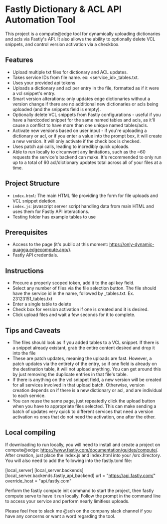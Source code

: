 # Fastly Dictionary & ACL API Automation Tool

This project is a compute@edge tool for dynamically uploading dictionaries and acls via Fastly's API. It also allows the ability to optionally delete VCL snippets, and control version activation via a checkbox.

## Features

- Upload multiple txt files for dictionary and ACL updates.
- Takes service IDs from file name. ex: <service_id>_tables.txt.
- Uses your provided api tokens
- Uploads a dictionary and acl per entry in the file, formatted as if it were a vcl snippet's entry.
- Smart version alterations: only updates edge dictionaries without a version change if there are no additional new dictionaries or acls being uploaded (and the snippets field is empty).
- Optionally delete VCL snippets from Fastly configurations - useful if you have a hardcoded snippet for the same named tables and acls, as it'll cause a conflict to have more than one unique named tables/acls.
- Activate new versions based on user input - if you're uploading a dictionary or acl, or if you enter a value into the prompt box, it will create a new version. It will only activate if the check box is checked.
- Uses patch api calls, leading to incredibly quick uploads.
- Able to run locally to circumvent any limitations, such as the ~60 requests the service's backend can make. It's recommended to only run up to a total of 60 acl/dictionary updates total across all of your files at a time.

## Project Structure

- `index.html`: The main HTML file providing the form for file uploads and VCL snippet deletion.
- `index.js`: javascript server script handling data from main HTML and uses them for Fastly API interactions.
- Testing folder has example tables to use

## Prerequisites

- Access to the page (it's public at this moment: https://only-dynamic-quagga.edgecompute.app/).
- Fastly API credentials.

## Instructions

- Procure a properly scoped token, add it to the api key field.
- Select any number of files via the file selection button. The file should have the service id in the name, followed by _tables.txt. Ex. 23123151_tables.txt
- Enter a single table to delete
- Check box for version activation if one is created and it is desired.
- Click upload files and wait a few seconds for it to complete.

## Tips and Caveats

- The files should look as if you added tables to a VCL snippet. If there is a snippet already existant, grab the entire content desired and drop it into the file
- These are patch updates, meaning the uploads are fast. However, a patch updates via the entirety of the entry, so if one field is already on the destination table, it will not upload anything. You can get around this by just removing the duplicate entries in that file's table.
- If there is anything on the vcl snippet field, a new version will be created for all services involved in that upload batch. Otherwise, version creation depends on if there is a new dictionary or acl, and are individual to each service.
- You can reuse the same page, just repeatedly click the upload button when you have to appropriate files selected. This can make sending a batch of updates very quick to different services that need a version activation vs ones that do not need the activation, one after the other.


## Local compiling

If downloading to run locally, you will need to install and create a project on compute@edge: https://www.fastly.com/documentation/guides/compute/. After creation, just place the index.js and index.html into your /src directory. You will also need to add the following into the fastly.toml file:

[local_server]
  [local_server.backends]
    [local_server.backends.fastly_api_backend]
      url = "https://api.fastly.com/"
      override_host = "api.fastly.com"

  Perform the fastly compute init command to start the project, then fastly compute serve to have it run locally. Follow the prompt in the command line to access your service and perform nearly limitless uploads. 


Please feel free to slack me @soh on the company slack channel if you have any concerns or want a word regarding the tool.
